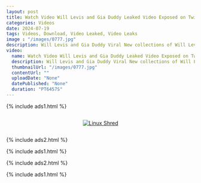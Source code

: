 ```yaml
---
layout: post
title: Watch Video Will Levis and Gia Duddy Leaked Video Exposed on Twitter
categories: Videos
date: 2024-07-19
tags: Videos, Download, Video Leaked, Video Leaks
image : "/images/0777.jpg"
description: Will Levis and Gia Duddy Viral New collections of Will Levis and Gia Duddy Viral is now being a creator on Fanfix uploading adult contents. Social media star Will Levis and Gia Duddy Viral is been posting short videos and naughty pics on Tiktok platform for a while now.
video:
  name: Watch Video Will Levis and Gia Duddy Leaked Video Exposed on Twitter
  description: Will Levis and Gia Duddy Viral New collections of Will Levis and Gia Duddy Viral is now being a creator on Fanfix uploading adult contents. Social media star Will Levis and Gia Duddy Viral is been posting short videos and naughty pics on Tiktok platform for a while now.
  thumbnailUrl: "/images/0777.jpg"
  contentUrl: ""
  uploadDate: "None"
  datePublished: "None"
  duration: "PT6457S"
---
```

{% include ads1.html %}

<div class="separator" style="clear: both;">
    <a rel="nofollow" target="_blank" href="/watch-video-1.html?link=aHR0cHM6Ly9sb29rZXAuYmxvZ3Nwb3QuY29tLw==" style="display: block; padding: 1em 0; text-align: center;">
        <img src="{{ site.baseurl }}/images/video.webp" alt="Linux Shred" title="Linux Shred">
    </a>
</div>

{% include ads2.html %}

{% include ads1.html %}

{% include ads2.html %}

{% include ads1.html %}

